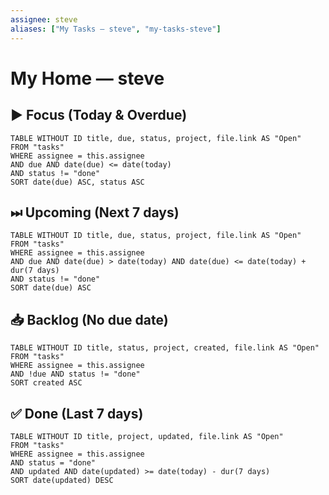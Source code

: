 ```yaml
---
assignee: steve
aliases: ["My Tasks — steve", "my-tasks-steve"]
---
```


# My Home — steve

## ▶ Focus (Today & Overdue)
```dataview
TABLE WITHOUT ID title, due, status, project, file.link AS "Open"
FROM "tasks"
WHERE assignee = this.assignee
AND due AND date(due) <= date(today)
AND status != "done"
SORT date(due) ASC, status ASC
```

## ⏭ Upcoming (Next 7 days)
```dataview
TABLE WITHOUT ID title, due, status, project, file.link AS "Open"
FROM "tasks"
WHERE assignee = this.assignee
AND due AND date(due) > date(today) AND date(due) <= date(today) + dur(7 days)
AND status != "done"
SORT date(due) ASC
```

## 📥 Backlog (No due date)
```dataview
TABLE WITHOUT ID title, status, project, created, file.link AS "Open"
FROM "tasks"
WHERE assignee = this.assignee
AND !due AND status != "done"
SORT created ASC
```

## ✅ Done (Last 7 days)
```dataview
TABLE WITHOUT ID title, project, updated, file.link AS "Open"
FROM "tasks"
WHERE assignee = this.assignee
AND status = "done"
AND updated AND date(updated) >= date(today) - dur(7 days)
SORT date(updated) DESC
```
